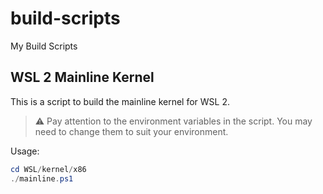# build-scripts

My Build Scripts

## WSL 2 Mainline Kernel

This is a script to build the mainline kernel for WSL 2.

> ⚠️ Pay attention to the environment variables in the script. You may need to change them to suit your environment.

Usage:

```PowerShell
cd WSL/kernel/x86
./mainline.ps1
```
